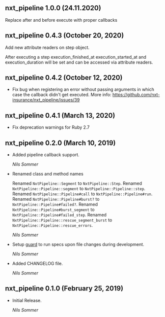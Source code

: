 ## nxt_pipeline 1.0.0 (24.11.2020)

Replace after and before execute with proper callbacks

## nxt_pipeline 0.4.3 (October 20, 2020)

Add new attribute readers on step object.

After executing a step execution_finished_at execution_started_at and execution_duration
will be set and can be accessed via attribute readers.

## nxt_pipeline 0.4.2 (October 12, 2020)

* Fix bug when registering an error without passing arguments in which case the callback didn't get executed. More info: https://github.com/nxt-insurance/nxt_pipeline/issues/39

## nxt_pipeline 0.4.1 (March 13, 2020)

* Fix deprecation warnings for Ruby 2.7

## nxt_pipeline 0.2.0 (March 10, 2019)

* Added pipeline callback support.

  *Nils Sommer*

* Renamed class and method names

  Renamed `NxtPipeline::Segment` to `NxtPipeline::Step`.
  Renamed `NxtPipeline::Pipeline::segment` to `NxtPipeline::Pipeline::step`.
  Renamed `NxtPipeline::Pipeline#call` to `NxtPipeline::Pipeline#run`.
  Renamed `NxtPipeline::Pipeline#burst?` to `NxtPipeline::Pipeline#failed?`.
  Renamed `NxtPipeline::Pipeline#burst_segment` to `NxtPipeline::Pipeline#failed_step`.
  Renamed `NxtPipeline::Pipeline::rescue_segment_burst` to `NxtPipeline::Pipeline::rescue_errors`.

  *Nils Sommer*

* Setup [guard](https://github.com/guard/guard) to run specs upon file changes during development.

  *Nils Sommer*

* Added CHANGELOG file.

  *Nils Sommer*

## nxt_pipeline 0.1.0 (February 25, 2019)

* Initial Release.

  *Nils Sommer*
